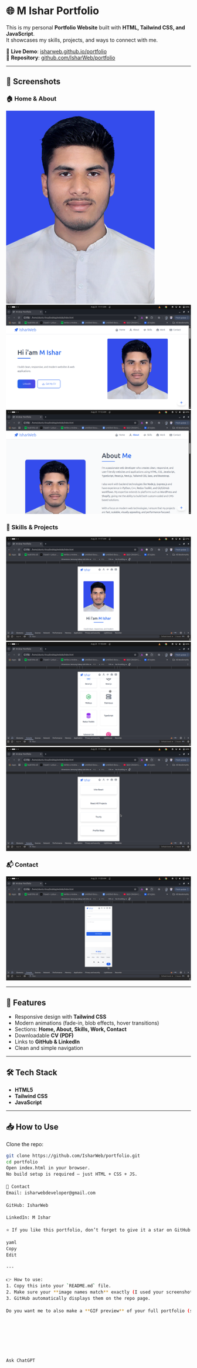 # 🌐 M Ishar Portfolio  

This is my personal **Portfolio Website** built with **HTML, Tailwind CSS, and JavaScript**.  
It showcases my skills, projects, and ways to connect with me.  

🔗 **Live Demo**: [isharweb.github.io/portfolio](https://isharweb.github.io/portfolio/)  
📂 **Repository**: [github.com/IsharWeb/portfolio](https://github.com/IsharWeb/portfolio)  

---

## 📸 Screenshots  

### 🏠 Home & About  
![Home Section](images/home%20about%20.png)  
![Screenshot](images/Screenshot%20from%202025-08-23%2011-11-53.png)  
![Screenshot](images/Screenshot%20from%202025-08-23%2011-12-09.png)  

### 💼 Skills & Projects  
![Screenshot](images/Screenshot%20from%202025-08-23%2011-17-13.png)  
![Screenshot](images/Screenshot%20from%202025-08-23%2011-18-15.png)  
![Screenshot](images/Screenshot%20from%202025-08-23%2011-19-15.png)  

### 📬 Contact  
![Screenshot](images/Screenshot%20from%202025-08-23%2011-20-27.png)  

---

## 🚀 Features  
- Responsive design with **Tailwind CSS**  
- Modern animations (fade-in, blob effects, hover transitions)  
- Sections: **Home, About, Skills, Work, Contact**  
- Downloadable **CV (PDF)**  
- Links to **GitHub & LinkedIn**  
- Clean and simple navigation  

---

## 🛠️ Tech Stack  
- **HTML5**  
- **Tailwind CSS**  
- **JavaScript**  

---

## 📥 How to Use  

Clone the repo:  
```bash
git clone https://github.com/IsharWeb/portfolio.git
cd portfolio
Open index.html in your browser.
No build setup is required — just HTML + CSS + JS.

📧 Contact
Email: isharwebdeveloper@gmail.com

GitHub: IsharWeb

LinkedIn: M Ishar

⭐ If you like this portfolio, don’t forget to give it a star on GitHub!

yaml
Copy
Edit

---

👉 How to use:  
1. Copy this into your `README.md` file.  
2. Make sure your **image names match** exactly (I used your screenshots list).  
3. GitHub automatically displays them on the repo page.  

Do you want me to also make a **GIF preview** of your full portfolio (scrolling video turned into GIF) so README looks even cooler?







Ask ChatGPT
